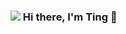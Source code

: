### <img src="https://3.bp.blogspot.com/-Pvt8zmG6u-I/Wgzolmh6QHI/AAAAAAAKLgY/3rfh_N6keGADwFfTwZUI4H_o5fkYfsVJACLcBGAs/s1600/AS003312_13.gif" />  Hi there, I'm Ting 👋

<!--
**manyuanhuahua/manyuanhuahua** is a ✨ _special_ ✨ repository because its `README.md` (this file) appears on your GitHub profile.

Here are some ideas to get you started:

- 🔭 I’m currently working on ...
- 🌱 I’m currently learning ...
- 👯 I’m looking to collaborate on ...
- 🤔 I’m looking for help with ...
- 💬 Ask me about ...
- 📫 How to reach me: ...
- 😄 Pronouns: ...
- ⚡ Fun fact: ...
-->
